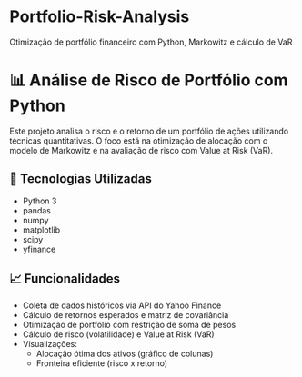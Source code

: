 # Portfolio-Risk-Analysis
Otimização de portfólio financeiro com Python, Markowitz e cálculo de VaR

# 📊 Análise de Risco de Portfólio com Python

Este projeto analisa o risco e o retorno de um portfólio de ações utilizando técnicas quantitativas. O foco está na otimização de alocação com o modelo de Markowitz e na avaliação de risco com Value at Risk (VaR).

## 🚀 Tecnologias Utilizadas

- Python 3
- pandas
- numpy
- matplotlib
- scipy
- yfinance

## 📈 Funcionalidades

- Coleta de dados históricos via API do Yahoo Finance
- Cálculo de retornos esperados e matriz de covariância
- Otimização de portfólio com restrição de soma de pesos
- Cálculo de risco (volatilidade) e Value at Risk (VaR)
- Visualizações:
  - Alocação ótima dos ativos (gráfico de colunas)
  - Fronteira eficiente (risco x retorno)
